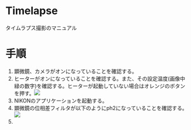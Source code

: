 # Timelapse

タイムラプス撮影のマニュアル

# 手順

1. 顕微鏡、カメラがオンになっていることを確認する。
2. ヒーターがオンになっていることを確認する。また、その設定温度(画像中緑の数字)を確認する。ヒーターが起動していない場合はオレンジのボタンを押す。![](images/IMG_4975.png)
3. NIKONのアプリケーションを起動する。
4. 顕微鏡の位相差フィルタが以下のようにph2になっていることを確認する。![](images/IMG_4974.png)
5. 

